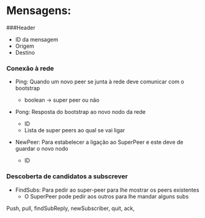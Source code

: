 # Mensagens:

###Header

- ID da mensagem
- Origem
- Destino

### Conexão à rede

- Ping: Quando um novo peer se junta à rede deve comunicar com o bootstrap
    - boolean -> super peer ou não
- Pong: Resposta do bootstrap ao novo nodo da rede
    - ID
    - Lista de super peers ao qual se vai ligar

- NewPeer: Para estabelecer a ligação ao SuperPeer e este deve de guardar o novo nodo
    - ID

### Descoberta de candidatos a subscrever

- FindSubs: Para pedir ao super-peer para lhe mostrar os peers existentes
    - O SuperPeer pode pedir aos outros para lhe mandar alguns subs

Push, pull, findSubReply, newSubscriber, quit, ack, 